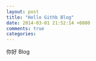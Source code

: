 ```yaml
---
layout: post
title: "Hello Githb Blog"
date: 2014-03-01 21:52:14 +0800
comments: true
categories: 
---
```

你好 Blog